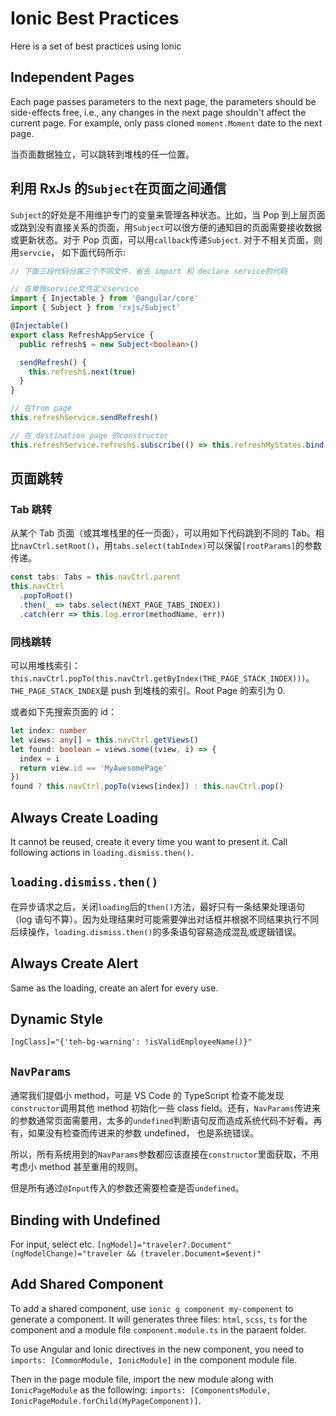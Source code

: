 # Ionic Best Practices

Here is a set of best practices using Ionic

## Independent Pages

Each page passes parameters to the next page, the parameters should be side-effects free, i.e., any changes in the next page shouldn't affect the current page. For example, only pass cloned `moment.Moment` date to the next page.

当页面数据独立，可以跳转到堆栈的任一位置。

## 利用 RxJs 的`Subject`在页面之间通信

`Subject`的好处是不用维护专门的变量来管理各种状态。比如，当 Pop 到上层页面或跳到没有直接关系的页面，用`Subject`可以很方便的通知目的页面需要接收数据或更新状态。对于 Pop 页面，可以用`callback`传递`Subject`. 对于不相关页面，则用`servcie`， 如下面代码所示:

```ts
// 下面三段代码分属三个不同文件，省去 import 和 declare service的代码

// 在单独service文件定义service
import { Injectable } from '@angular/core'
import { Subject } from 'rxjs/Subject'

@Injectable()
export class RefreshAppService {
  public refresh$ = new Subject<boolean>()

  sendRefresh() {
    this.refresh$.next(true)
  }
}

// 在from page
this.refreshService.sendRefresh()

// 在 destination page 的constructor
this.refreshService.refresh$.subscribe(() => this.refreshMyStates.bind(this))
```

## 页面跳转

### Tab 跳转

从某个 Tab 页面（或其堆栈里的任一页面），可以用如下代码跳到不同的 Tab。相比`navCtrl.setRoot()`，用`tabs.select(tabIndex)`可以保留`[rootParams]`的参数传递。

```ts
const tabs: Tabs = this.navCtrl.parent
this.navCtrl
  .popToRoot()
  .then(_ => tabs.select(NEXT_PAGE_TABS_INDEX))
  .catch(err => this.log.error(methodName, err))
```

### 同栈跳转

可以用堆栈索引：`this.navCtrl.popTo(this.navCtrl.getByIndex(THE_PAGE_STACK_INDEX)))`。 `THE_PAGE_STACK_INDEX`是 push 到堆栈的索引。Root Page 的索引为 0.

或者如下先搜索页面的 id：

```ts
let index: number
let views: any[] = this.navCtrl.getViews()
let found: boolean = views.some((view, i) => {
  index = i
  return view.id == 'MyAwesomePage'
})
found ? this.navCtrl.popTo(views[index]) : this.navCtrl.pop()
```

## Always Create Loading

It cannot be reused, create it every time you want to present it. Call following actions in `loading.dismiss.then()`.

## `loading.dismiss.then()`

在异步请求之后，关闭`loading`后的`then()`方法，最好只有一条结果处理语句 （log 语句不算）。因为处理结果时可能需要弹出对话框并根据不同结果执行不同后续操作，`loading.dismiss.then()`的多条语句容易造成混乱或逻辑错误。

## Always Create Alert

Same as the loading, create an alert for every use.

## Dynamic Style

`[ngClass]="{'teh-bg-warning': !isValidEmployeeName()}"`

## `NavParams`

通常我们提倡小 method，可是 VS Code 的 TypeScript 检查不能发现`constructor`调用其他 method 初始化一些 class field。还有，`NavParams`传进来的参数通常页面需要用，太多的`undefined`判断语句反而造成系统代码不好看。再有，如果没有检查而传进来的参数 undefined，
也是系统错误。

所以，所有系统用到的`NavParams`参数都应该直接在`constructor`里面获取，不用考虑小 method 甚至重用的规则。

但是所有通过`@Input`传入的参数还需要检查是否`undefined`。

## Binding with Undefined

For input, select etc.
`[ngModel]="traveler?.Document" (ngModelChange)="traveler && (traveler.Document=$event)"`

## Add Shared Component

To add a shared component, use `ionic g component my-component` to generate a component. It will generates three files: `html`, `scss`, `ts` for the component and a module file `component.module.ts` in the paraent folder.

To use Angular and Ionic directives in the new component, you need to `imports: [CommonModule, IonicModule]` in the component module file.

Then in the page module file, import the new module along with `IonicPageModule` as the following:
`imports: [ComponentsModule, IonicPageModule.forChild(MyPageComponent)]`.

